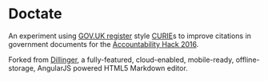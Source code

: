 # Doctate

An experiment using [GOV.UK register](https://www.gov.uk/government/publications/registers/registers) style [CURIE](https://en.wikipedia.org/wiki/CURIE)s to improve citations in government documents for the [Accountability Hack 2016](http://accountabilityhack.org/).

Forked from [Dillinger](http://dillinger.io/), a fully-featured, cloud-enabled, mobile-ready, offline-storage, AngularJS powered HTML5 Markdown editor.
